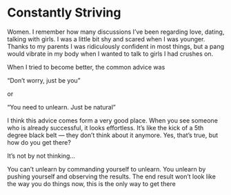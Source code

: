 # Constantly Striving


Women. I remember how many discussions I’ve been regarding love, dating,
talking with girls. I was a little bit shy and scared when I was younger.
Thanks to my parents I was ridiculously confident in most things, but a pang
would vibrate in my body when I wanted to talk to girls I had crushes on.

When I tried to become better, the common advice was

“Don’t worry, just be you”

or

“You need to unlearn. Just be natural”

I think this advice comes form a very good place. When you see someone who is
already successful, it looks effortless. It’s like the kick of a 5th degree
black belt — they don’t think about it anymore. Yes, that’s true, but how do
you get there?

It’s not by not thinking…

You can’t unlearn by commanding yourself to unlearn. You unlearn by pushing
yourself and observing the results. The end result won’t look like the way you
do things now, this is the only way to get there

